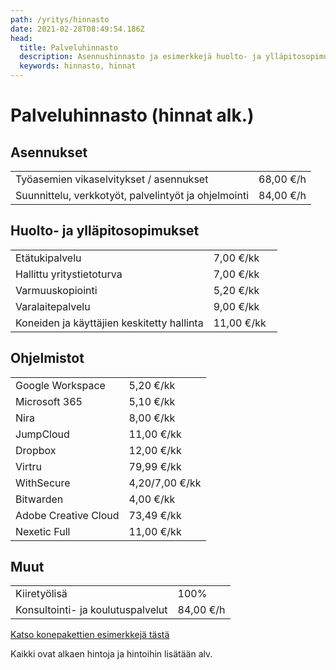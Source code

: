 ```yaml
---
path: /yritys/hinnasto
date: 2021-02-28T08:49:54.186Z
head:
  title: Palveluhinnasto
  description: Asennushinnasto ja esimerkkejä huolto- ja ylläpitosopimusten hinnoista
  keywords: hinnasto, hinnat
---
```

# Palveluhinnasto (hinnat alk.)

## Asennukset

|                                                      |           |
| ---------------------------------------------------- | --------- |
| Työasemien vikaselvitykset / asennukset              | 68,00 €/h |
| Suunnittelu, verkkotyöt, palvelintyöt ja ohjelmointi | 84,00 €/h |

## Huolto- ja ylläpitosopimukset

|                                                      |             |  
| --------------------------------------------------   | ----------- | 
| Etätukipalvelu                                       | 7,00 €/kk   |
| Hallittu yritystietoturva                            | 7,00 €/kk   |
| Varmuuskopiointi                                     | 5,20 €/kk   |
| Varalaitepalvelu                                     | 9,00 €/kk   |
| Koneiden ja käyttäjien keskitetty hallinta           | 11,00 €/kk  |

## Ohjelmistot

|                        |                |
| ---------------------- | -------------- |
| Google Workspace       | 5,20 €/kk      |
| Microsoft 365          | 5,10 €/kk      |
| Nira                   | 8,00 €/kk      |
| JumpCloud              | 11,00 €/kk     |
| Dropbox                | 12,00 €/kk     |
| ﻿Virtru                 | 79,99 €/kk     |
| ﻿WithSecure             | 4,20/7,00 €/kk |
| ﻿Bitwarden              | 4,00 €/kk      |
| ﻿Adobe Creative Cloud   | 73,49 €/kk     |
| ﻿Nexetic Full           | 11,00 €/kk     |

## Muut

|                                     |           |
| ----------------------------------- | --------- |
| K﻿iiretyölisä                        | 100%      |
| ﻿Konsultointi- ja koulutuspalvelut   | 84,00 €/h |

<a href="/tietokone-leasing-esimerkkipaketit">Katso konepakettien esimerkkejä tästä</a>

Kaikki ovat alkaen hintoja ja hintoihin lisätään alv.